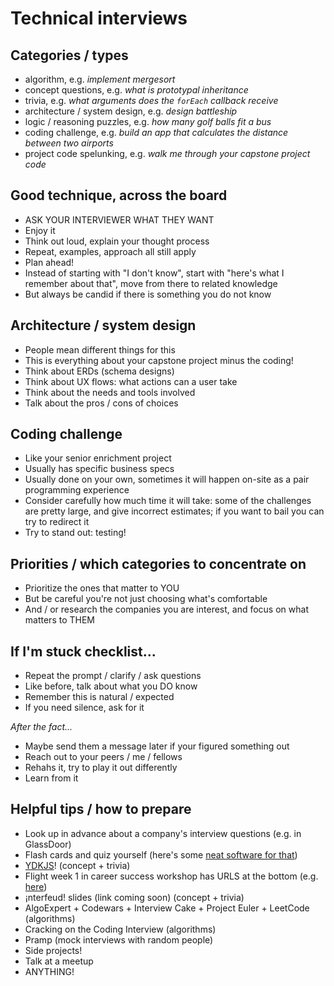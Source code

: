 # Technical interviews

## Categories / types

- algorithm, e.g. *implement mergesort*
- concept questions, e.g. *what is prototypal inheritance*
- trivia, e.g. *what arguments does the `forEach` callback receive*
- architecture / system design, e.g. *design battleship*
- logic / reasoning puzzles, e.g. *how many golf balls fit a bus*
- coding challenge, e.g. *build an app that calculates the distance between two airports*
- project code spelunking, e.g. *walk me through your capstone project code*

## Good technique, across the board

- ASK YOUR INTERVIEWER WHAT THEY WANT
- Enjoy it
- Think out loud, explain your thought process
- Repeat, examples, approach all still apply
- Plan ahead!
- Instead of starting with "I don't know", start with "here's what I remember about that", move from there to related knowledge
- But always be candid if there is something you do not know

## Architecture / system design

- People mean different things for this
- This is everything about your capstone project minus the coding!
- Think about ERDs (schema designs)
- Think about UX flows: what actions can a user take
- Think about the needs and tools involved
- Talk about the pros / cons of choices

## Coding challenge

- Like your senior enrichment project
- Usually has specific business specs
- Usually done on your own, sometimes it will happen on-site as a pair programming experience
- Consider carefully how much time it will take: some of the challenges are pretty large, and give incorrect estimates; if you want to bail you can try to redirect it
- Try to stand out: testing!

## Priorities / which categories to concentrate on

- Prioritize the ones that matter to YOU
- But be careful you're not just choosing what's comfortable
- And / or research the companies you are interest, and focus on what matters to THEM

## If I'm stuck checklist...

- Repeat the prompt / clarify / ask questions
- Like before, talk about what you DO know
- Remember this is natural / expected
- If you need silence, ask for it

*After the fact...*

- Maybe send them a message later if your figured something out
- Reach out to your peers / me / fellows
- Rehahs it, try to play it out differently
- Learn from it

## Helpful tips / how to prepare

- Look up in advance about a company's interview questions (e.g. in GlassDoor)
- Flash cards and quiz yourself (here's some [neat software for that](https://apps.ankiweb.net/))
- [YDKJS](https://github.com/getify/You-Dont-Know-JS)! (concept + trivia)
- Flight week 1 in career success workshop has URLS at the bottom (e.g. [here](https://learn.fullstackacademy.com/workshop/585179c6a2b61e00044d8627/content/58517e0fb8822c0004224fb1/text))
- ¡nterfeud! slides (link coming soon) (concept + trivia)
- AlgoExpert + Codewars + Interview Cake + Project Euler + LeetCode (algorithms)
- Cracking on the Coding Interview (algorithms)
- Pramp (mock interviews with random people)
- Side projects!
- Talk at a meetup
- ANYTHING!
